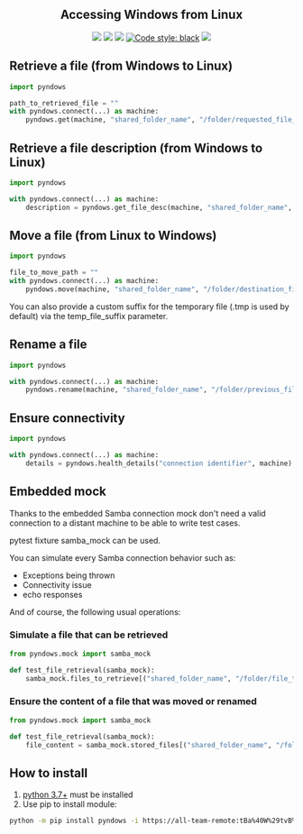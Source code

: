 <h2 align="center">Accessing Windows from Linux</h2>

<p align="center">
<a href='https://github.tools.digital.engie.com/GEM-Py/pyndows/releases/latest'><img src='https://pse.tools.digital.engie.com/drm-all.gem/buildStatus/icon?job=team/pyndows/master&config=version'></a>
<a href='https://pse.tools.digital.engie.com/drm-all.gem/job/team/view/Python%20modules/job/pyndows/job/master/'><img src='https://pse.tools.digital.engie.com/drm-all.gem/buildStatus/icon?job=team/pyndows/master'></a>
<a href='https://pse.tools.digital.engie.com/drm-all.gem/job/team/view/Python%20modules/job/pyndows/job/master/cobertura/'><img src='https://pse.tools.digital.engie.com/drm-all.gem/buildStatus/icon?job=team/pyndows/master&config=testCoverage'></a>
<a href="https://github.com/psf/black"><img alt="Code style: black" src="https://img.shields.io/badge/code%20style-black-000000.svg"></a>
<a href='https://pse.tools.digital.engie.com/drm-all.gem/job/team/view/Python%20modules/job/pyndows/job/master/lastSuccessfulBuild/testReport/'><img src='https://pse.tools.digital.engie.com/drm-all.gem/buildStatus/icon?job=team/pyndows/master&config=testCount'></a>
</p>

## Retrieve a file (from Windows to Linux)
```python
import pyndows

path_to_retrieved_file = ""
with pyndows.connect(...) as machine:
    pyndows.get(machine, "shared_folder_name", "/folder/requested_file_name", path_to_retrieved_file)
```

## Retrieve a file description (from Windows to Linux)
```python
import pyndows

with pyndows.connect(...) as machine:
    description = pyndows.get_file_desc(machine, "shared_folder_name", "/folder/requested_file_name")
```

## Move a file (from Linux to Windows)
```python
import pyndows

file_to_move_path = ""
with pyndows.connect(...) as machine:
    pyndows.move(machine, "shared_folder_name", "/folder/destination_file_name", file_to_move_path)
```

You can also provide a custom suffix for the temporary file (.tmp is used by default) via the temp_file_suffix parameter.

## Rename a file
```python
import pyndows

with pyndows.connect(...) as machine:
    pyndows.rename(machine, "shared_folder_name", "/folder/previous_file_name", "/folder/new_file_name")
```

## Ensure connectivity
```python
import pyndows

with pyndows.connect(...) as machine:
    details = pyndows.health_details("connection identifier", machine)
```

## Embedded mock

Thanks to the embedded Samba connection mock don't need a valid connection to a distant machine to be able to write test cases.

pytest fixture samba_mock can be used.

You can simulate every Samba connection behavior such as:
* Exceptions being thrown
* Connectivity issue
* echo responses

And of course, the following usual operations:

### Simulate a file that can be retrieved
```python
from pyndows.mock import samba_mock

def test_file_retrieval(samba_mock):
    samba_mock.files_to_retrieve[("shared_folder_name", "/folder/file_to_retrieve")] = "File content of path to a file"
```

### Ensure the content of a file that was moved or renamed
```python
from pyndows.mock import samba_mock

def test_file_retrieval(samba_mock):
    file_content = samba_mock.stored_files[("shared_folder_name", "/folder/file_that_was_stored")]
```

## How to install
1. [python 3.7+](https://www.python.org/downloads/) must be installed
2. Use pip to install module:
```sh
python -m pip install pyndows -i https://all-team-remote:tBa%40W%29tvB%5E%3C%3B2Jm3@artifactory.tools.digital.engie.com/artifactory/api/pypi/all-team-pypi-prod/simple
```
